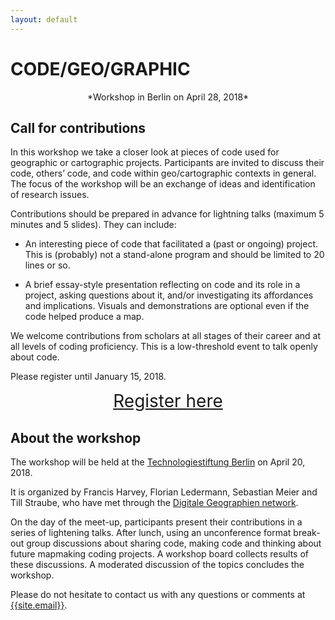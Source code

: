 ```yaml
---
layout: default
---
```

# CODE/GEO/GRAPHIC

<p><center>
*Workshop in Berlin on April 28, 2018*
</center></p>

## Call for contributions

In this workshop we take a closer look at pieces of code used for geographic or cartographic projects. Participants are invited to discuss their code, others’ code, and code within geo/cartographic contexts in general. The focus of the workshop will be an exchange of ideas and identification of research issues. 

Contributions should be prepared in advance for lightning talks (maximum 5 minutes and 5 slides). They can include:

* An interesting piece of code that facilitated a (past or ongoing) project. This is (probably) not a stand-alone program and should be limited to 20 lines or so.

* A brief essay-style presentation reflecting on code and its role in a project, asking questions about it, and/or investigating its affordances and implications. Visuals and demonstrations are optional even if the code helped produce a map.

We welcome contributions from scholars at all stages of their career and at all levels of coding proficiency. This is a low-threshold event to talk openly about code.

Please register until January 15, 2018.

<center><p>
<a href="https://goo.gl/forms/Ib6vqZfvsq65hQ513" style="margin-bottom:20px;font-size:2em">Register here</a>
</p></center>

## About the workshop

The workshop will be held at the [Technologiestiftung Berlin](https://www.technologiestiftung-berlin.de/en/foundation/directions-contact/) on April 20, 2018. 

It is organized by Francis Harvey, Florian Ledermann, Sebastian Meier and Till Straube, who have met through the [Digitale Geographien network](http://digitale-geographien.de).

On the day of the meet-up, participants present their contributions in a series of lightening talks. After lunch, using an unconference format break-out group discussions about sharing code, making code and thinking about future mapmaking coding projects. A workshop board collects results of these discussions. A moderated discussion of the topics concludes the workshop. 

Please do not hesitate to contact us with any questions or comments at <a href="mailto:{{site.email}}">{{site.email}}</a>.
